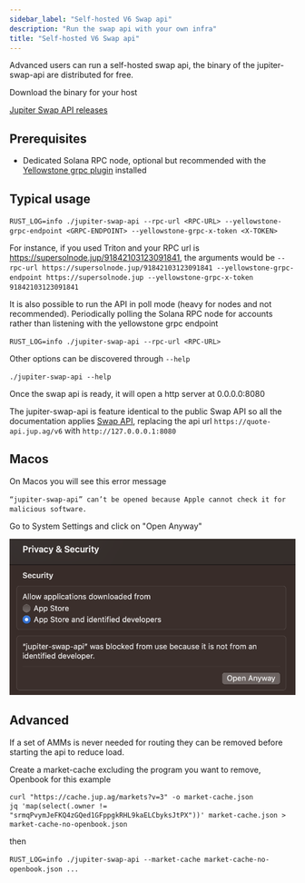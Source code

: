 ```yaml
---
sidebar_label: "Self-hosted V6 Swap api"
description: "Run the swap api with your own infra"
title: "Self-hosted V6 Swap api"
---
```


Advanced users can run a self-hosted swap api, the binary of the jupiter-swap-api are distributed for free.

Download the binary for your host

[Jupiter Swap API releases](https://github.com/jup-ag/jupiter-swap-api/releases)

## Prerequisites

- Dedicated Solana RPC node, optional but recommended with the [Yellowstone grpc plugin](https://github.com/rpcpool/yellowstone-grpc) installed

## Typical usage

`RUST_LOG=info ./jupiter-swap-api --rpc-url <RPC-URL> --yellowstone-grpc-endpoint <GRPC-ENDPOINT> --yellowstone-grpc-x-token <X-TOKEN>`

For instance, if you used Triton and your RPC url is https://supersolnode.jup/91842103123091841, the arguments would be `--rpc-url https://supersolnode.jup/91842103123091841 --yellowstone-grpc-endpoint https://supersolnode.jup --yellowstone-grpc-x-token 91842103123091841`

It is also possible to run the API in poll mode (heavy for nodes and not recommended). Periodically polling the Solana RPC node for accounts rather than listening with the yellowstone grpc endpoint

`RUST_LOG=info ./jupiter-swap-api --rpc-url <RPC-URL>`

Other options can be discovered through `--help`

`./jupiter-swap-api --help`

Once the swap api is ready, it will open a http server at 0.0.0.0:8080

The jupiter-swap-api is feature identical to the public Swap API so all the documentation applies [Swap API](/docs/apis/swap-api), replacing the api url `https://quote-api.jup.ag/v6` with `http://127.0.0.0.1:8080`

## Macos

On Macos you will see this error message

`“jupiter-swap-api” can’t be opened because Apple cannot check it for malicious software.`

Go to System Settings and click on "Open Anyway"

![](../../static/img/docs/jupiter-swap-api-open-anyway.png)

## Advanced

If a set of AMMs is never needed for routing they can be removed before starting the api to reduce load.

Create a market-cache excluding the program you want to remove, Openbook for this example

```shell
curl "https://cache.jup.ag/markets?v=3" -o market-cache.json
jq 'map(select(.owner != "srmqPvymJeFKQ4zGQed1GFppgkRHL9kaELCbyksJtPX"))' market-cache.json > market-cache-no-openbook.json
```

then

`RUST_LOG=info ./jupiter-swap-api --market-cache market-cache-no-openbook.json ...`

